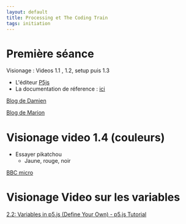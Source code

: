 ```yaml
---
layout: default
title: Processing et The Coding Train
tags: initiation
---
```


# Première séance

Visionage : Videos 1.1 , 1.2, setup puis 1.3

- L'éditeur [P5js](https://editor.p5js.org/)
- La documentation de réference : [ici](https://p5js.org/reference/)


 [Blog de Damien](https://damii-en.github.io/)  

 [Blog de Marion](https://marionchampi.github.io/)

 # Visionage video 1.4 (couleurs)

- Essayer pikatchou
    - Jaune, rouge, noir


[BBC micro](https://bbcmic.ro/#%7B%22v%22%3A1%2C%22program%22%3A%221MO.1%3AF.I%3D1TO19%3AREADC%2CX%2CY%2CR%3AGC.0%2CC%3AMOVEX*8%2CY*8%3APL.%2699%2CR*8%2C0%3AN.I%5Cn2PRINT%20%5C%22Gotta%20Catch%20em%20All!%20Pokemon!%5C%22%5Cn3G.3%5Cn4D.2%2C50%2C64%2C102%2C0%2C80%2C57%2C16%2C2%2C72%2C76%2C9%2C2%2C88%2C76%2C9%2C0%2C80%2C48%2C14%2C0%2C80%2C42%2C13%2C0%2C80%2C34%2C10%2C1%2C80%2C42%2C12%2C1%2C80%2C34%2C9%2C0%2C27%2C53%2C15%2C1%2C27%2C53%2C14%2C0%2C133%2C53%2C15%2C1%2C133%2C53%2C14%2C0%2C40%2C90%2C12%2C3%2C36%2C94%2C4%2C0%2C120%2C90%2C12%2C3%2C116%2C94%2C4%2C0%2C80%2C83%2C4%2C0%2C80%2C80%2C2%5Cn%22%7D)

# Visionage Video sur les variables

[2.2: Variables in p5.js (Define Your Own) - p5.js Tutorial](https://youtu.be/dRhXIIFp-ys)

